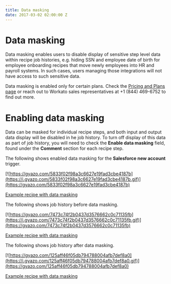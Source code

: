 ```yaml
---
title: Data masking
date: 2017-03-02 02:00:00 Z
---
```


# Data masking
Data masking enables users to disable display of sensitive step level data within recipe job histories, e.g. hiding SSN and employee date of birth for employee onboarding recipes that move newly employees into HR and payroll systems. In such cases, users managing those integrations will not have access to such sensitive data.

Data masking is enabled only for certain plans. Check the [Pricing and Plans page](https://www.workato.com/pricing?audience=general) or reach out to Workato sales representatives at +1 (844) 469-6752 to find out more.

# Enabling data masking
Data can be masked for individual recipe steps, and both input and output data display will be disabled in he job history. To turn off display of this data as part of job history, you will need to check the **Enable data masking** field, found under the **Comment** section for each recipe step.

The following shows enabled data masking for the **Salesforce new account** trigger.

[![https://gyazo.com/5833f02f98a3c6627e19fad3cbe4187b](https://i.gyazo.com/5833f02f98a3c6627e19fad3cbe4187b.gif)](https://gyazo.com/5833f02f98a3c6627e19fad3cbe4187b)

[Example recipe with data masking](https://www.workato.com/recipes/480360)

The following shows job history before data masking.

[![https://gyazo.com/7473c74f2b0437d3576662c0c71135fb](https://i.gyazo.com/7473c74f2b0437d3576662c0c71135fb.gif)](https://gyazo.com/7473c74f2b0437d3576662c0c71135fb)

[Example recipe with data masking](https://www.workato.com/recipes/480360)

The following shows job history after data masking.

[![https://gyazo.com/125aff46f05db794788004afb7def8a0](https://i.gyazo.com/125aff46f05db794788004afb7def8a0.gif)](https://gyazo.com/125aff46f05db794788004afb7def8a0)

[Example recipe with data masking](https://www.workato.com/recipes/480360)